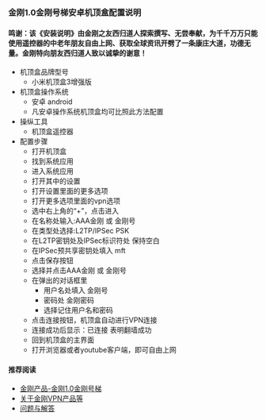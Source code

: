 ### 金刚1.0金刚号梯安卓机顶盒配置说明
#### 鸣谢：该《安装说明》由金刚之友西归道人探索撰写、无尝奉献，为千千万万只能使用遥控器的中老年朋友自由上网、获取全球资讯开劈了一条康庄大道，功德无量。金刚特向朋友西归道人致以诚挚的谢意！
- 机顶盒品牌型号
  - 小米机顶盒3增强版
- 机顶盒操作系统
  - 安卓 android
  - 凡安卓操作系统机顶盒均可比照此方法配置
- 操纵工具
  - 机顶盒遥控器
- 配置步骤
  - 打开机顶盒
  - 找到系统应用
  - 进入系统应用
  - 打开其中的设置
  - 打开设置里面的更多选项
  - 打开更多选项里面的vpn选项
  - 选中右上角的“+”，点击进入
  - 在名称处输入:AAA金刚 或 金刚号
  - 在类型处选择:L2TP/IPSec PSK
  - 在L2TP密钥处及IPSec标识符处 保持空白
  - 在IPSec预共享密钥处填入 mft
  - 点击保存按钮
  - 选择并点击AAA金刚 或 金刚号
  - 在弹出的对话框里
    - 用户名处填入 金刚号
    - 密码处 金刚密码
    - 选择记住用户名和密码
  - 点击连接按钮，机顶盒自动进行VPN连接
  - 连接成功后显示：已连接 表明翻墙成功
  - 回到机顶盒的主界面
  - 打开浏览器或者youtube客户端，即可自由上网



#### 推荐阅读
- [金刚产品-金刚1.0金刚号梯](https://a2zitpro.github.io/web/金刚产品-金刚1.0金刚号梯)
- [关于金刚VPN产品等](https://a2zitpro.github.io/web/列表-关于金刚VPN产品等)
- [问题与解答](https://a2zitpro.github.io/web/列表-问题与解答)
